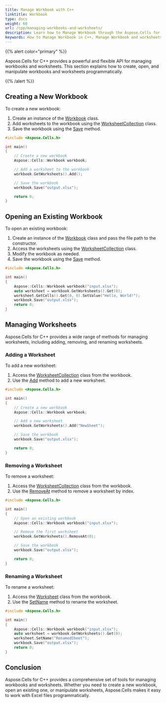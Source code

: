 ```yaml
---
title: Manage Workbook with C++
linktitle: Workbook
type: docs
weight: 60
url: /cpp/managing-workbooks-and-worksheets/
description: Learn how to Manage Workbook through the Aspose.Cells for C++ APIs.
keywords: How to Manage Workbook in C++, Manage Workbook and worksheets using C++, Operate workbook and worksheets in C++.
---
```


{{% alert color="primary" %}}

Aspose.Cells for C++ provides a powerful and flexible API for managing workbooks and worksheets. This section explains how to create, open, and manipulate workbooks and worksheets programmatically.

{{% /alert %}}

## **Creating a New Workbook**
To create a new workbook:

1. Create an instance of the [Workbook](https://reference.aspose.com/cells/cpp/aspose.cells/workbook/) class.
2. Add worksheets to the workbook using the [WorksheetCollection](https://reference.aspose.com/cells/cpp/aspose.cells/worksheetcollection/) class.
3. Save the workbook using the [Save](https://reference.aspose.com/cells/cpp/aspose.cells/workbook/save/) method.

```cpp
#include <Aspose.Cells.h>

int main()
{
    // Create a new workbook
    Aspose::Cells::Workbook workbook;

    // Add a worksheet to the workbook
    workbook.GetWorksheets().Add();

    // Save the workbook
    workbook.Save("output.xlsx");

    return 0;
}
```

## **Opening an Existing Workbook**
To open an existing workbook:

1. Create an instance of the [Workbook](https://reference.aspose.com/cells/cpp/aspose.cells/workbook/) class and pass the file path to the constructor.
2. Access the worksheets using the [WorksheetCollection](https://reference.aspose.com/cells/cpp/aspose.cells/worksheetcollection/) class.
3. Modify the workbook as needed.
4. Save the workbook using the [Save](https://reference.aspose.com/cells/cpp/aspose.cells/workbook/save/) method.

```cpp
#include <Aspose.Cells.h>

int main()
{
    Aspose::Cells::Workbook workbook("input.xlsx");
    auto worksheet = workbook.GetWorksheets().Get(0);
    worksheet.GetCells().Get(0, 0).SetValue("Hello, World!");
    workbook.Save("output.xlsx");
    return 0;
}
```

## **Managing Worksheets**
Aspose.Cells for C++ provides a wide range of methods for managing worksheets, including adding, removing, and renaming worksheets.

### **Adding a Worksheet**
To add a new worksheet:

1. Access the [WorksheetCollection](https://reference.aspose.com/cells/cpp/aspose.cells/worksheetcollection/) class from the workbook.
2. Use the [Add](https://reference.aspose.com/cells/cpp/aspose.cells/worksheetcollection/add/) method to add a new worksheet.

```cpp
#include <Aspose.Cells.h>

int main()
{
    // Create a new workbook
    Aspose::Cells::Workbook workbook;

    // Add a new worksheet
    workbook.GetWorksheets().Add("NewSheet");

    // Save the workbook
    workbook.Save("output.xlsx");

    return 0;
}
```

### **Removing a Worksheet**
To remove a worksheet:

1. Access the [WorksheetCollection](https://reference.aspose.com/cells/cpp/aspose.cells/worksheetcollection/) class from the workbook.
2. Use the [RemoveAt](https://reference.aspose.com/cells/cpp/aspose.cells/worksheetcollection/removeat/) method to remove a worksheet by index.

```cpp
#include <Aspose.Cells.h>

int main()
{
    // Open an existing workbook
    Aspose::Cells::Workbook workbook("input.xlsx");

    // Remove the first worksheet
    workbook.GetWorksheets().RemoveAt(0);

    // Save the workbook
    workbook.Save("output.xlsx");

    return 0;
}
```

### **Renaming a Worksheet**
To rename a worksheet:

1. Access the [Worksheet](https://reference.aspose.com/cells/cpp/aspose.cells/worksheet/) class from the workbook.
2. Use the [SetName](https://reference.aspose.com/cells/cpp/aspose.cells/worksheet/setname/) method to rename the worksheet.

```cpp
#include <Aspose.Cells.h>

int main()
{
    Aspose::Cells::Workbook workbook("input.xlsx");
    auto worksheet = workbook.GetWorksheets().Get(0);
    worksheet.SetName("RenamedSheet");
    workbook.Save("output.xlsx");
    return 0;
}
```

## **Conclusion**
Aspose.Cells for C++ provides a comprehensive set of tools for managing workbooks and worksheets. Whether you need to create a new workbook, open an existing one, or manipulate worksheets, Aspose.Cells makes it easy to work with Excel files programmatically.